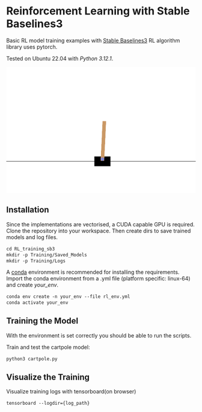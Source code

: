 # Reinforcement Learning with Stable Baselines3
Basic RL model training examples with [Stable Baselines3](https://stable-baselines3.readthedocs.io/en/master/index.html) RL algorithm library uses pytorch.

Tested on Ubuntu 22.04 with _Python 3.12.1_.

<p align="center">
 <img src="./assets/cartpole_perfect.gif" length=".5" width=".5">
</p>

## Installation

Since the implementations are vectorised, a CUDA capable GPU is required. 
Clone the repository into your workspace. Then create dirs to save trained models and log files.
```
cd RL_training_sb3
mkdir -p Training/Saved_Models
mkdir -p Training/Logs
```

A [conda](https://docs.conda.io/projects/miniconda/en/latest/) environment is recommended for installing the requirements.
Import the conda environment from a .yml file (platform specific: linux-64) and create _your_env_.
```
conda env create -n your_env --file rl_env.yml
conda activate your_env
```

## Training the Model

With the environment is set correctly you should be able to run the scripts.

Train and test the cartpole model:
```
python3 cartpole.py
```

## Visualize the Training

Visualize training logs with tensorboard(on browser)
```
tensorboard --logdir={log_path}
```
